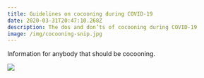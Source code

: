 ```yaml
---
title: Guidelines on cocooning during COVID-19
date: 2020-03-31T20:47:10.268Z
description: The dos and don’ts of cocooning during COVID-19
image: /img/cocooning-snip.jpg
---
```

Information for anybody that should be cocooning.

![](/img/cocooning.jpg)
